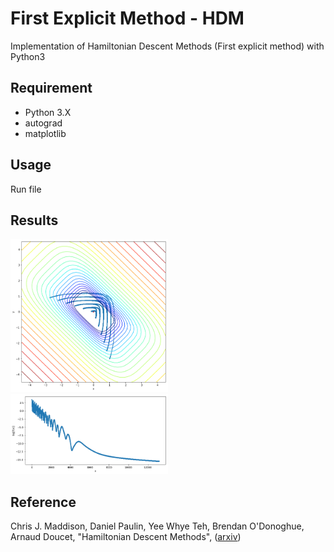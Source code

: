# First Explicit Method - HDM
Implementation of Hamiltonian Descent Methods (First explicit method) with Python3

## Requirement
- Python 3.X
- autograd
- matplotlib

## Usage
Run file

## Results
<img src="https://github.com/takyamamoto/FirstExplicitMethod-HDM/blob/master/images/phase.png" width=50%>
<img src="https://github.com/takyamamoto/FirstExplicitMethod-HDM/blob/master/images/fx.png" width=50%>

## Reference
Chris J. Maddison, Daniel Paulin, Yee Whye Teh, Brendan O'Donoghue, Arnaud Doucet, "Hamiltonian Descent Methods", ([arxiv](https://arxiv.org/abs/1809.05042))
